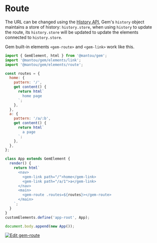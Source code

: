 # Route

The URL can be changed using the [History API](https://developer.mozilla.org/en-US/docs/Web/API/History), Gem's `history` object maintains a store of history: `history.store`, when using `history` to update the route, its `history.store` will be updated to update the elements connected to `history.store`.

Gem built-in elements `<gem-route>` and `<gem-link>` work like this.

```js
import { GemElement, html } from '@mantou/gem';
import '@mantou/gem/elements/link';
import '@mantou/gem/elements/route';

const routes = {
  home: {
    pattern: '/',
    get content() {
      return html`
        home page
      `;
    },
  },
  a: {
    pattern: '/a/:b',
    get content() {
      return html`
        a page
      `;
    },
  },
};

class App extends GemElement {
  render() {
    return html`
      <nav>
        <gem-link path="/">home</gem-link>
        <gem-link path="/a/1">a</gem-link>
      </nav>
      <main>
        <gem-route .routes=${routes}></gem-route>
      </main>
    `;
  }
}
customElements.define('app-root', App);

document.body.append(new App());
```

[![Edit gem-route](https://codesandbox.io/static/img/play-codesandbox.svg)](https://codesandbox.io/s/gem-route-llky3?fontsize=14&hidenavigation=1&theme=dark)
